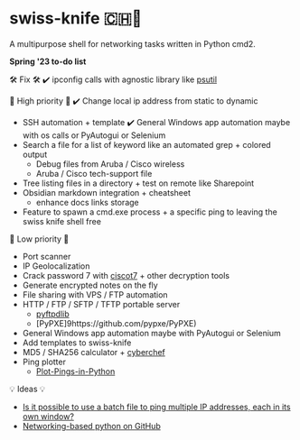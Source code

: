 # swiss-knife 🇨🇭🔪
A multipurpose shell for networking tasks written in Python cmd2.

**Spring '23 to-do list**

🛠️ Fix 🛠️
✔️ ipconfig calls with agnostic library like [psutil](https://pypi.org/project/psutil/)

🚀 High priority 🚀
✔️ Change local ip address from static to dynamic
- SSH automation + template
✔️ General Windows app automation maybe with os calls or PyAutogui or Selenium
- Search a file for a list of keyword like an automated grep + colored output
  - Debug files from Aruba / Cisco wireless
  - Aruba / Cisco tech-support file
- Tree listing files in a directory + test on remote like Sharepoint
- Obsidian markdown integration + cheatsheet
  - enhance docs links storage
- Feature to spawn a cmd.exe process + a specific ping to leaving the swiss knife shell free

🐌 Low priority 🐌
- Port scanner
- IP Geolocalization
- Crack password 7 with [ciscot7](https://github.com/theevilbit/ciscot7) + other decryption tools
- Generate encrypted notes on the fly
- File sharing with VPS / FTP automation
- HTTP / FTP / SFTP / TFTP portable server
  - [pyftpdlib](https://github.com/giampaolo/pyftpdlib)
  - [PyPXE]9https://github.com/pypxe/PyPXE)
- General Windows app automation maybe with PyAutogui or Selenium
- Add templates to swiss-knife
- MD5 / SHA256 calculator + [cyberchef](https://cyberchef.org/)
- Ping plotter
  - [Plot-Pings-in-Python](https://github.com/ccampo133/Plot-Pings-in-Python)

💡 Ideas 💡
- [Is it possible to use a batch file to ping multiple IP addresses, each in its own window?](https://superuser.com/questions/1134344/is-it-possible-to-use-a-batch-file-to-ping-multiple-ip-addresses-each-in-its-ow)
- [Networking-based python on GitHub](https://github.com/search?l=Python&q=networking&type=Repositories)